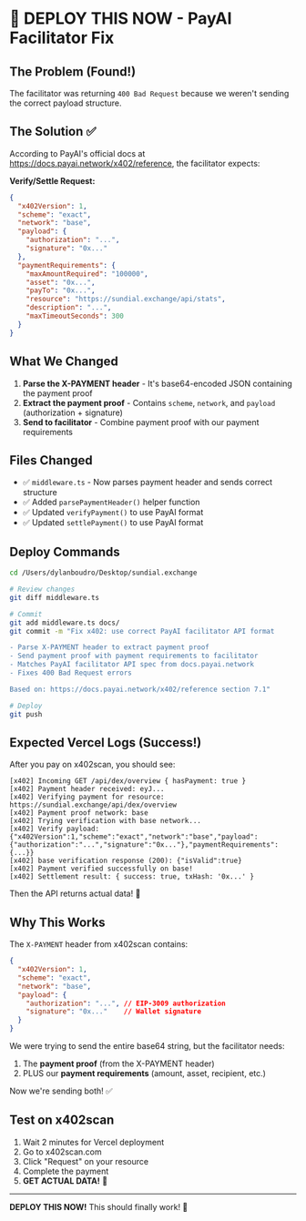 # 🚀 DEPLOY THIS NOW - PayAI Facilitator Fix

## The Problem (Found!)

The facilitator was returning `400 Bad Request` because we weren't sending the correct payload structure.

## The Solution ✅

According to PayAI's official docs at https://docs.payai.network/x402/reference, the facilitator expects:

**Verify/Settle Request:**
```json
{
  "x402Version": 1,
  "scheme": "exact",
  "network": "base",
  "payload": {
    "authorization": "...",
    "signature": "0x..."
  },
  "paymentRequirements": {
    "maxAmountRequired": "100000",
    "asset": "0x...",
    "payTo": "0x...",
    "resource": "https://sundial.exchange/api/stats",
    "description": "...",
    "maxTimeoutSeconds": 300
  }
}
```

## What We Changed

1. **Parse the X-PAYMENT header** - It's base64-encoded JSON containing the payment proof
2. **Extract the payment proof** - Contains `scheme`, `network`, and `payload` (authorization + signature)
3. **Send to facilitator** - Combine payment proof with our payment requirements

## Files Changed

- ✅ `middleware.ts` - Now parses payment header and sends correct structure
- ✅ Added `parsePaymentHeader()` helper function
- ✅ Updated `verifyPayment()` to use PayAI format
- ✅ Updated `settlePayment()` to use PayAI format

## Deploy Commands

```bash
cd /Users/dylanboudro/Desktop/sundial.exchange

# Review changes
git diff middleware.ts

# Commit
git add middleware.ts docs/
git commit -m "Fix x402: use correct PayAI facilitator API format

- Parse X-PAYMENT header to extract payment proof
- Send payment proof with payment requirements to facilitator
- Matches PayAI facilitator API spec from docs.payai.network
- Fixes 400 Bad Request errors

Based on: https://docs.payai.network/x402/reference section 7.1"

# Deploy
git push
```

## Expected Vercel Logs (Success!)

After you pay on x402scan, you should see:

```
[x402] Incoming GET /api/dex/overview { hasPayment: true }
[x402] Payment header received: eyJ...
[x402] Verifying payment for resource: https://sundial.exchange/api/dex/overview
[x402] Payment proof network: base
[x402] Trying verification with base network...
[x402] Verify payload: {"x402Version":1,"scheme":"exact","network":"base","payload":{"authorization":"...","signature":"0x..."},"paymentRequirements":{...}}
[x402] base verification response (200): {"isValid":true}
[x402] Payment verified successfully on base!
[x402] Settlement result: { success: true, txHash: '0x...' }
```

Then the API returns actual data! 🎉

## Why This Works

The `X-PAYMENT` header from x402scan contains:
```json
{
  "x402Version": 1,
  "scheme": "exact",
  "network": "base",
  "payload": {
    "authorization": "...", // EIP-3009 authorization
    "signature": "0x..."    // Wallet signature
  }
}
```

We were trying to send the entire base64 string, but the facilitator needs:
1. The **payment proof** (from the X-PAYMENT header)
2. PLUS our **payment requirements** (amount, asset, recipient, etc.)

Now we're sending both! ✅

## Test on x402scan

1. Wait 2 minutes for Vercel deployment
2. Go to x402scan.com
3. Click "Request" on your resource
4. Complete the payment
5. **GET ACTUAL DATA!** 🎊

---

**DEPLOY THIS NOW!** This should finally work! 💪

